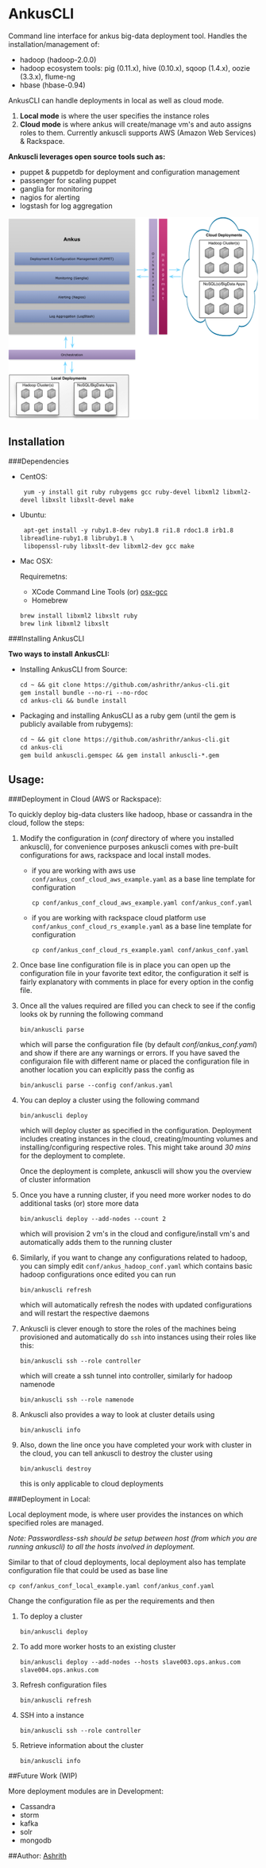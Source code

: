 # AnkusCLI

Command line interface for ankus big-data deployment tool. Handles the installation/management of:

 - hadoop (hadoop-2.0.0)
 - hadoop ecosystem tools: pig (0.11.x), hive (0.10.x), sqoop (1.4.x), oozie (3.3.x), flume-ng
 - hbase (hbase-0.94)

 AnkusCLI can handle deployments in local as well as cloud mode.

 1. **Local mode** is where the user specifies the instance roles
 2. **Cloud mode** is where ankus will create/manage vm's and auto assigns roles to them. Currently ankuscli supports AWS (Amazon Web Services) & Rackspace.

**Ankuscli leverages open source tools such as:**

 - puppet & puppetdb for deployment and configuration management
 - passenger for scaling puppet
 - ganglia for monitoring
 - nagios for alerting
 - logstash for log aggregation
 
![Alt Text](images/ankus_arch.png)

## Installation

###Dependencies

 - CentOS:

   ```
    yum -y install git ruby rubygems gcc ruby-devel libxml2 libxml2-devel libxslt libxslt-devel make
   ```
 - Ubuntu:

   ```
    apt-get install -y ruby1.8-dev ruby1.8 ri1.8 rdoc1.8 irb1.8 libreadline-ruby1.8 libruby1.8 \
    libopenssl-ruby libxslt-dev libxml2-dev gcc make
   ```

 - Mac OSX:

 	Requiremetns:
	- XCode Command Line Tools (or) [osx-gcc](https://github.com/kennethreitz/osx-gcc-installer/)
	- Homebrew

	```
	brew install libxml2 libxslt ruby
	brew link libxml2 libxslt
	```


###Installing AnkusCLI

**Two ways to install AnkusCLI:**

* Installing AnkusCLI from Source:

	```
	cd ~ && git clone https://github.com/ashrithr/ankus-cli.git
	gem install bundle --no-ri --no-rdoc
	cd ankus-cli && bundle install
	```
* Packaging and installing AnkusCLI as a ruby gem (until the gem is publicly available from rubygems):

	```
	cd ~ && git clone https://github.com/ashrithr/ankus-cli.git
	cd ankus-cli
	gem build ankuscli.gemspec && gem install ankuscli-*.gem
	```

## Usage:

###Deployment in Cloud (AWS or Rackspace):

To quickly deploy big-data clusters like hadoop, hbase or cassandra in the cloud, follow the steps:

1. Modify the configuration in (*conf* directory of where you installed ankuscli), for convenience purposes ankuscli comes with pre-built configurations for aws, rackspace and local install modes.
	* if you are working with aws use `conf/ankus_conf_cloud_aws_example.yaml` as a base line template for configuration

		```
		cp conf/ankus_conf_cloud_aws_example.yaml conf/ankus_conf.yaml
		```
	* if you are working with rackspace cloud platform use `conf/ankus_conf_cloud_rs_example.yaml` as a base line template for configuration

		```
		cp conf/ankus_conf_cloud_rs_example.yaml conf/ankus_conf.yaml
		```
2. Once base line configuration file is in place you can open up the configuration file in your favorite text editor, the configuration it self is fairly explanatory with comments in place for every option in the config file.
3. Once all the values required are filled you can check to see if the config looks ok by running the following command

	```
	bin/ankuscli parse
	```
	which will parse the configuration file (by default *conf/ankus_conf.yaml*) and show if there are any warnings or errors. If you have saved the configuraion file with different name or placed the configuration file in another location you can explicitly pass the config as

	```
	bin/ankuscli parse --config conf/ankus.yaml
	```
4. You can deploy a cluster using the following command

	```
	bin/ankuscli deploy
	```
	which will deploy cluster as specified in the configuration. Deployment includes creating instances in the cloud, creating/mounting volumes and installing/configuring respective roles. This might take around *30 mins* for the deployment to complete.

	Once the deployment is complete, ankuscli will show you the overview of cluster information
5. Once you have a running cluster, if you need more worker nodes to do additional tasks (or) store more data

	```
	bin/ankuscli deploy --add-nodes --count 2
	```
	which will provision 2 vm's in the cloud and configure/install vm's and automatically adds them to the running cluster
6. Similarly, if you want to change any configurations related to hadoop, you can simply edit `conf/ankus_hadoop_conf.yaml` which contains basic hadoop configurations once edited you can run

	```
	bin/ankuscli refresh
	```
	which will automatically refresh the nodes with updated configurations and will restart the respective daemons
7. Ankuscli is clever enough to store the roles of the machines being provisioned and automatically do `ssh` into instances using their roles like this:

	```
	bin/ankuscli ssh --role controller
	```
	which will create a ssh tunnel into controller, similarly for hadoop namenode

	```
	bin/ankuscli ssh --role namenode
	```
8. Ankuscli also provides a way to look at cluster details using

	```
	bin/ankuscli info
	```
9. Also, down the line once you have completed your work with cluster in the cloud, you can tell ankuscli to destroy the cluster using

	```
	bin/ankuscli destroy
	```
	this is only applicable to cloud deployments

###Deployment in Local:

Local deployment mode, is where user provides the instances on which specified roles are managed.

*Note: Passwordless-ssh should be setup between host (from which you are running ankuscli) to all the hosts involved in deployment.*

Similar to that of cloud deployments, local deployment also has template configuration file that could be used as base line

```
cp conf/ankus_conf_local_example.yaml conf/ankus_conf.yaml
```

Change the configuration file as per the requirements and then

1. To deploy a cluster

	```
	bin/ankuscli deploy
	```
2. To add more worker hosts to an existing cluster

	```
	bin/ankuscli deploy --add-nodes --hosts slave003.ops.ankus.com slave004.ops.ankus.com
	```
3. Refresh configuration files

	```
	bin/ankuscli refresh
	```
4. SSH into a instance

	```
	bin/ankuscli ssh --role controller
	```
5. Retrieve information about the cluster
	```
	bin/ankuscli info
	```

##Future Work (WIP)

 More deployment modules are in Development:

 - Cassandra
 - storm
 - kafka
 - solr
 - mongodb

##Author:
[Ashrith](https://github.com/ashrithr)
